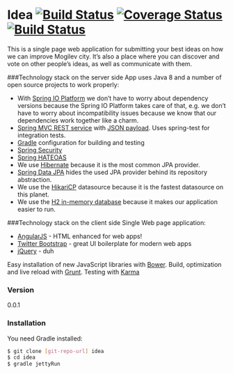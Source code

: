 # Idea [![Build Status](https://travis-ci.org/EPAMMogilev/idea.svg?branch=develop)](https://travis-ci.org/EPAMMogilev/idea) [![Coverage Status](https://coveralls.io/repos/EPAMMogilev/idea/badge.svg?branch=develop)](https://coveralls.io/r/EPAMMogilev/idea?branch=develop) [![Build Status](https://semaphoreci.com/api/v1/projects/ede55427-05a0-4aac-8855-441fb02570b6/509584/badge.svg)](https://semaphoreci.com/idea_mogilev/idea)

This is a single page web application for submitting your best ideas on how we can improve Mogilev city. It’s also a place where you can discover and vote on other people’s ideas, as well as communicate with them.


###Technology stack on the server side
App uses Java 8 and a number of open source projects to work properly:
* With [Spring IO Platform](http://platform.spring.io/platform/) we don’t have to worry about dependency versions because the Spring IO Platform takes care of that, e.g. we don’t have to worry about incompatibility issues because we know that our dependencies work together like a charm.
* [Spring MVC REST service](http://spring.io/guides/gs/rest-service/) with [JSON payload](https://github.com/FasterXML/jackson). Uses spring-test for integration tests.
* [Gradle](http://gradle.org/) configuration for building and testing
* [Spring Security](http://projects.spring.io/spring-security/)
* [Spring HATEOAS](http://projects.spring.io/spring-hateoas/)
* We use [Hibernate](http://hibernate.org/orm/) because it is the most common JPA provider.
* [Spring Data JPA](http://projects.spring.io/spring-data-jpa/) hides the used JPA provider behind its repository abstraction.
* We use the [HikariCP](https://github.com/brettwooldridge/HikariCP) datasource because it is the fastest datasource on this planet.
* We use the [H2 in-memory database](http://www.h2database.com/html/main.html) because it makes our application easier to run.

###Technology stack on the client side
Single Web page application:
* [AngularJS](https://angularjs.org/) - HTML enhanced for web apps!
* [Twitter Bootstrap](http://twitter.github.com/bootstrap/) - great UI boilerplate for modern web apps
* [jQuery](http://jquery.com) - duh

Easy installation of new JavaScript libraries with [Bower](http://bower.io/).
Build, optimization and live reload with [Grunt](http://gruntjs.com/). Testing with [Karma](http://karma-runner.github.io/0.12/index.html)

### Version
0.0.1

### Installation

You need Gradle installed:

```sh
$ git clone [git-repo-url] idea
$ cd idea
$ gradle jettyRun
```

